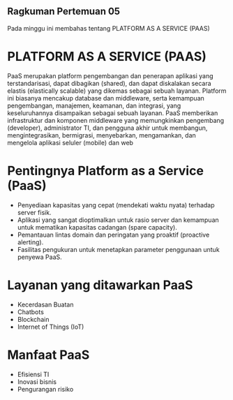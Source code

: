 ## Ragkuman Pertemuan 05
Pada minggu ini membahas tentang PLATFORM AS A SERVICE (PAAS)
# PLATFORM AS A SERVICE (PAAS)
PaaS merupakan platform pengembangan
dan penerapan aplikasi yang terstandarisasi, dapat dibagikan (shared), dan dapat diskalakan secara
elastis (elastically scalable) yang dikemas sebagai sebuah layanan. Platform ini biasanya mencakup
database dan middleware, serta kemampuan pengembangan, manajemen, keamanan, dan integrasi,
yang keseluruhannya disampaikan sebagai sebuah layanan. PaaS memberikan infrastruktur dan
komponen middleware yang memungkinkan pengembang (developer), administrator TI, dan
pengguna akhir untuk membangun, mengintegrasikan, bermigrasi, menyebarkan, mengamankan, dan
mengelola aplikasi seluler (mobile) dan web

# Pentingnya Platform as a Service (PaaS) 
  - Penyediaan kapasitas yang cepat (mendekati waktu nyata) terhadap server fisik.
  - Aplikasi yang sangat dioptimalkan untuk rasio server dan kemampuan untuk mematikan kapasitas cadangan (spare capacity).
  - Pemantauan lintas domain dan peringatan yang proaktif (proactive alerting).
  - Fasilitas pengukuran untuk menetapkan parameter penggunaan untuk penyewa PaaS.

# Layanan yang ditawarkan PaaS
  - Kecerdasan Buatan
  - Chatbots
  - Blockchain
  - Internet of Things (IoT)

# Manfaat PaaS
  - Efisiensi TI
  - Inovasi bisnis
  - Pengurangan risiko
